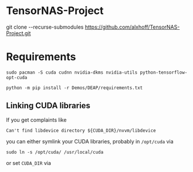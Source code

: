 # TensorNAS-Project

git clone --recurse-submodules https://github.com/alxhoff/TensorNAS-Project.git

# Requirements

`sudo pacman -S cuda cudnn nvidia-dkms nvidia-utils python-tensorflow-opt-cuda`

`python -m pip install -r Demos/DEAP/requirements.txt`

## Linking CUDA libraries

If you get complaints like

`Can't find libdevice directory ${CUDA_DIR}/nvvm/libdevice`

you can either symlink your CUDA libraries, probably in `/opt/cuda` via

`sudo ln -s /opt/cuda/ /usr/local/cuda`

or set `CUDA_DIR` via
